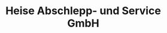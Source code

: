 ---
title: "Heise Abschlepp- und Service GmbH"
url: /dessau-rosslau/heise-abschlepp-und-service-gmbh/
shop: Autowerkstatt
---